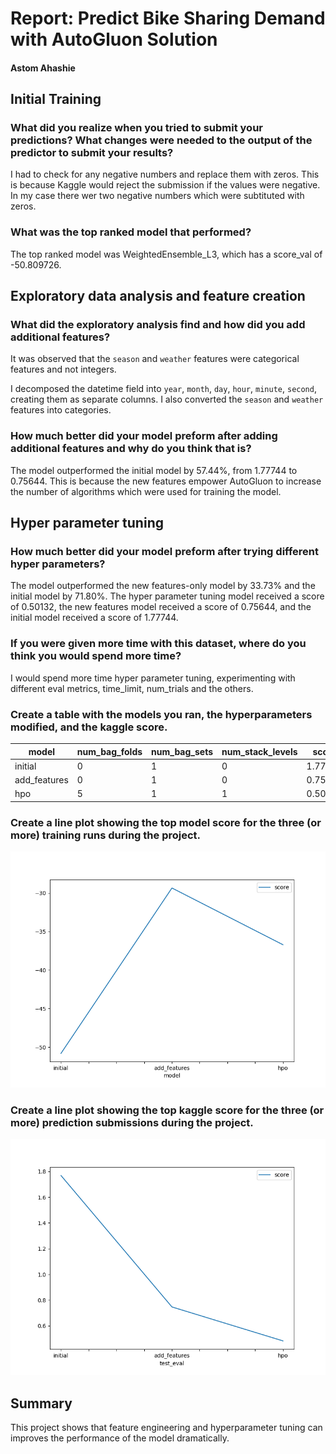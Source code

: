 # Report: Predict Bike Sharing Demand with AutoGluon Solution

#### Astom Ahashie

## Initial Training

### What did you realize when you tried to submit your predictions? What changes were needed to the output of the predictor to submit your results?

I had to check for any negative numbers and replace them with zeros.
This is because Kaggle would reject the submission if the values were negative.
In my case there wer two negative numbers which were subtituted with zeros.

### What was the top ranked model that performed?

The top ranked model was WeightedEnsemble_L3, which has a score_val of -50.809726.

## Exploratory data analysis and feature creation

### What did the exploratory analysis find and how did you add additional features?

It was observed that the `season` and `weather` features were categorical features and not integers.

I decomposed the datetime field into `year`, `month`, `day`, `hour`, `minute`, `second`, creating them as separate columns.
I also converted the `season` and `weather` features into categories.

### How much better did your model preform after adding additional features and why do you think that is?

The model outperformed the initial model by 57.44%, from 1.77744 to 0.75644.
This is because the new features empower AutoGluon to increase the number of algorithms which were used for training the model.

## Hyper parameter tuning

### How much better did your model preform after trying different hyper parameters?

The model outperformed the new features-only model by 33.73% and the initial model by 71.80%.
The hyper parameter tuning model received a score of 0.50132, the new features model received a score of 0.75644, and the initial model received a score of 1.77744.

### If you were given more time with this dataset, where do you think you would spend more time?

I would spend more time hyper parameter tuning, experimenting with different eval metrics, time_limit, num_trials and the others.

### Create a table with the models you ran, the hyperparameters modified, and the kaggle score.

| model        | num_bag_folds | num_bag_sets | num_stack_levels | score   |
| ------------ | ------------- | ------------ | ---------------- | ------- |
| initial      | 0             | 1            | 0                | 1.77744 |
| add_features | 0             | 1            | 0                | 0.75644 |
| hpo          | 5             | 1            | 1                | 0.50132 |

### Create a line plot showing the top model score for the three (or more) training runs during the project.

![model_train_score.png](img/model_train_score.png)

### Create a line plot showing the top kaggle score for the three (or more) prediction submissions during the project.

![model_test_score.png](img/model_test_score.png)

## Summary

This project shows that feature engineering and hyperparameter tuning can improves the performance of the model dramatically.

